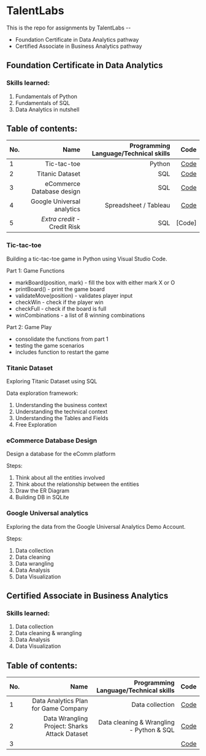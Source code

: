 # TalentLabs
This is the repo for assignments by TalentLabs -- 
* Foundation Certificate in Data Analytics pathway 
* Certified Associate in Business Analytics pathway

## Foundation Certificate in Data Analytics
### Skills learned:
1. Fundamentals of Python
2. Fundamentals of SQL
3. Data Analytics in nutshell

## Table of contents:
| No.  | Name  | Programming Language/Technical skills | Code  |
| ---  | ----: | ----: | ---:  |
| 1 | Tic-tac-toe | Python | [Code](https://github.com/jjean95/TalentLabs/tree/main/Python/Tic-Tac-Toe)|  
| 2 | Titanic Dataset | SQL | [Code](https://github.com/jjean95/TalentLabs/blob/main/SQL/Titanic/sql_titanic_in_py.ipynb)|  
| 3 | eCommerce Database design | SQL | [Code](https://github.com/jjean95/TalentLabs/blob/main/SQL/eCommerce/ERD.pdf)|  
| 4 | Google Universal analytics | Spreadsheet / Tableau | [Code](https://public.tableau.com/views/GoogleAnalyticsUS2021/Dashboard1?:language=en-US&:display_count=n&:origin=viz_share_link)|  
| 5 | *Extra credit* - Credit Risk | SQL | [Code] |

### Tic-tac-toe
Building a tic-tac-toe game in Python using Visual Studio Code.

Part 1: Game Functions
* markBoard(position, mark) - fill the box with either mark X or O
* printBoard() - print the game board 
* validateMove(position) - validates player input
* checkWin - check if the player win
* checkFull - check if the board is full
* winCombinations - a list of 8 winning combinations

Part 2: Game Play
* consolidate the functions from part 1
* testing the game scenarios
* includes function to restart the game

### Titanic Dataset
Exploring Titanic Dataset using SQL

Data exploration framework:
1. Understanding the business context
2. Understanding the technical context
3. Understanding the Tables and Fields
4. Free Exploration 

### eCommerce Database Design
Design a database for the eComm platform

Steps:
1. Think about all the entities involved
2. Think about the relationship between the entities
3. Draw the ER Diagram
4. Building DB in SQLite

### Google Universal analytics
Exploring the data from the Google Universal Analytics Demo Account.

Steps:
1. Data collection
2. Data cleaning
3. Data wrangling
4. Data Analysis
5. Data Visualization

## Certified Associate in Business Analytics
### Skills learned:
1. Data collection
2. Data cleaning & wrangling
3. Data Analysis
4. Data Visualization

## Table of contents:
| No.  | Name  | Programming Language/Technical skills | Code  |
| ---  | ----: | ----: | ---:  |
| 1 | Data Analytics Plan for Game Company | Data collection | [Code]()|  
| 2 | Data Wrangling Project: Sharks Attack Dataset | Data cleaning & Wrangling - Python & SQL | [Code]()|  
| 3 |  |  | [Code]()|  
